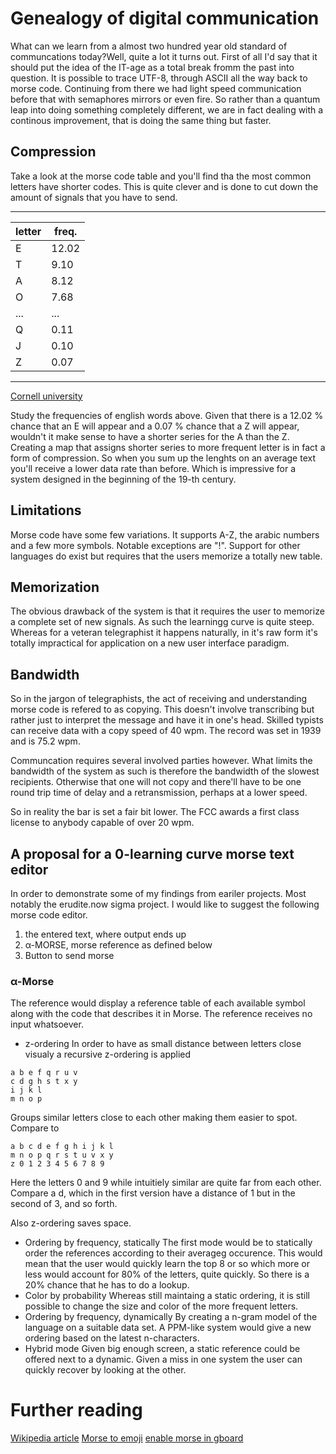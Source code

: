 # Genealogy of digital communication
What can we learn from a almost two hundred year old standard of communcations today?Well, quite a lot it turns out. First of all I'd say that it should put the idea of the IT-age as a total break fromm the past into question. It is possible to trace UTF-8, through ASCII all the way back to morse code. Continuing from there we had light speed communication before that with semaphores mirrors or even fire. So rather than a quantum leap into doing something completely different, we are in fact dealing with a continous improvement, that is doing the same thing  but faster. 

## Compression
Take a look at the morse code table and you'll find tha the most common letters have shorter codes. This is quite clever and is done to cut down the amount of signals that you have to send. 

-----------------
| letter| freq.  |
|-------|--------|
|   E   |  12.02 |
|   T   |  9.10  |
|   A   |  8.12  |
|   O   |  7.68  |
|  ...  |  ...   |
|   Q   |  0.11  |
|   J   |  0.10  |
|   Z   |  0.07  |
-----------------
[Cornell university](http://pi.math.cornell.edu/~mec/2003-2004/cryptography/subs/frequencies.html)

Study the frequencies of english words above. Given that there is a 12.02 % chance that an E will appear  and a 0.07 % chance that a Z will appear, wouldn't it make sense to have a shorter series for the A than the Z. Creating a map that assigns shorter series to more frequent letter is in fact a form of compression. So when you sum up the lenghts on an average text you'll receive a lower data rate than before.  Which is impressive for a system designed in the beginning of the 19-th century.  

## Limitations 
Morse code have some few variations. It supports A-Z, the arabic numbers and a few more symbols. Notable exceptions are "!". Support for other languages do exist but requires that the users memorize a totally new table. 

## Memorization 
The obvious drawback of the system is that it requires the user to memorize a complete set of new signals. As such the learningg curve is quite steep. Whereas for a veteran telegraphist it happens naturally, in it's raw form it's totally impractical for application  on  a new user interface  paradigm.  

## Bandwidth 
So in the jargon of telegraphists, the act of receiving and understanding morse code is refered to as copying. This doesn't involve transcribing but rather just to interpret the message and have it in one's head. Skilled typists can receive data with a copy speed of 40 wpm. The record was set in 1939 and is 75.2 wpm.

Communcation requires several involved parties however. What limits the bandwidth  of the system as such is therefore the bandwidth of the slowest recipients. Otherwise that one will not copy and there'll have to be one round trip time  of delay and a  retransmission, perhaps at a lower speed. 

So in reality the bar is set a fair  bit lower. The FCC awards a first  class license to anybody capable of over 20 wpm.


##  A proposal for a 0-learning curve morse text editor

In order to demonstrate some of my findings from eariler projects. Most notably the erudite.now sigma project. I  would like to suggest the following morse code editor. 
1. the entered text, where output ends up
2. α-ΜORSE, morse reference as defined below
3. Button to send morse


### α-Morse
The reference would display a reference table of each available symbol along  with the code that describes it in Morse. The reference receives no input whatsoever.
- z-ordering 
In order to have as small  distance between letters close visualy a recursive z-ordering is applied

```
a b e f q r u v 
c d g h s t x y
i j k l
m n o p
```

Groups similar letters close to each other making them easier to spot. Compare to

```
a b c d e f g h i j k l
m n o p q r s t u v x y
z 0 1 2 3 4 5 6 7 8 9 
```

Here the letters 0 and 9 while intuitiely similar are quite far from   each other.  Compare a d, which in the first version have a distance of 1 but in  the  second of 3, and so forth. 

Also z-ordering saves space. 
- Ordering by frequency, statically 
The first mode would be to statically order the references according to their averageg occurence. This would mean  that the user would quickly  learn  the top 8 or so which more  or less would account for 80% of the letters,  quite quickly. So there is a 20% chance that he has to do a lookup. 
- Color by probability 
Whereas still maintaing a static ordering, it is still possible to change the size and color of the more frequent letters. 
- Ordering by frequency, dynamically 
By creating a n-gram model of the language on a suitable data set. A PPM-like  system would give a new ordering  based on  the latest n-characters.  
- Hybrid mode
Given big enough screen, a static reference could be offered next to a dynamic. Given a miss in one system the user can quickly recover by looking at the other. 

# Further reading
[Wikipedia article](https://en.wikipedia.org/w/Morse_Code)
[Morse to emoji](https://pcarleton.com/2017/03/07/morse-to-emoji/)
[enable morse in gboard](https://support.google.com/accessibility/android/answer/9011881?co=GENIE.Platform%3DAndroid&hl=en)
